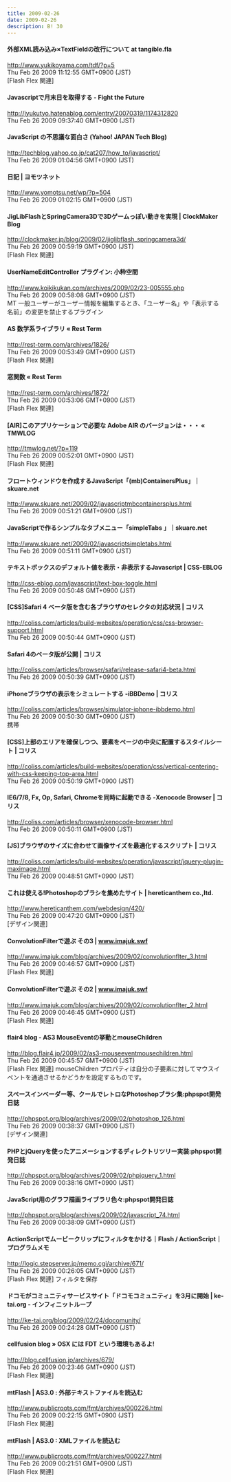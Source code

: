 ```yaml
---
title: 2009-02-26
date: 2009-02-26
description: B! 30
---
```


####   外部XML読み込み×TextFieldの改行について at  tangible.fla
http://www.yukikoyama.com/tdf/?p=5<br>
Thu Feb 26 2009 11:12:55 GMT+0900 (JST)<br>
[Flash Flex 関連]


#### Javascriptで月末日を取得する - Fight the Future
http://jyukutyo.hatenablog.com/entry/20070319/1174312820<br>
Thu Feb 26 2009 09:37:40 GMT+0900 (JST)<br>


#### JavaScript の不思議な面白さ (Yahoo! JAPAN Tech Blog)
http://techblog.yahoo.co.jp/cat207/how_to/javascript/<br>
Thu Feb 26 2009 01:04:56 GMT+0900 (JST)<br>


#### 日記 | ヨモツネット
http://www.yomotsu.net/wp/?p=504<br>
Thu Feb 26 2009 01:02:15 GMT+0900 (JST)<br>


####   JigLibFlashとSpringCamera3Dで3Dゲームっぽい動きを実現 | ClockMaker Blog
http://clockmaker.jp/blog/2009/02/jiglibflash_springcamera3d/<br>
Thu Feb 26 2009 00:59:19 GMT+0900 (JST)<br>
[Flash Flex 関連]


#### UserNameEditController プラグイン: 小粋空間
http://www.koikikukan.com/archives/2009/02/23-005555.php<br>
Thu Feb 26 2009 00:58:08 GMT+0900 (JST)<br>
MT 一般ユーザーがユーザー情報を編集するとき、「ユーザー名」や「表示する名前」の変更を禁止するプラグイン


####       AS 数学系ライブラリ «       Rest Term    
http://rest-term.com/archives/1826/<br>
Thu Feb 26 2009 00:53:49 GMT+0900 (JST)<br>
[Flash Flex 関連]


####       窓関数 «       Rest Term    
http://rest-term.com/archives/1872/<br>
Thu Feb 26 2009 00:53:06 GMT+0900 (JST)<br>
[Flash Flex 関連]


#### [AIR]このアプリケーションで必要な Adobe AIR のバージョンは・・・ « TMWLOG
http://tmwlog.net/?p=119<br>
Thu Feb 26 2009 00:52:01 GMT+0900 (JST)<br>
[Flash Flex 関連]


#### フロートウィンドウを作成するJavaScript「(mb)ContainersPlus」｜skuare.net
http://www.skuare.net/2009/02/javascriptmbcontainersplus.html<br>
Thu Feb 26 2009 00:51:21 GMT+0900 (JST)<br>


#### JavaScriptで作るシンプルなタブメニュー「simpleTabs 」｜skuare.net
http://www.skuare.net/2009/02/javascriptsimpletabs.html<br>
Thu Feb 26 2009 00:51:11 GMT+0900 (JST)<br>


#### テキストボックスのデフォルト値を表示・非表示するJavascript | CSS-EBLOG
http://css-eblog.com/javascript/text-box-toggle.html<br>
Thu Feb 26 2009 00:50:48 GMT+0900 (JST)<br>


####   [CSS]Safari 4 ベータ版を含む各ブラウザのセレクタの対応状況 | コリス
http://coliss.com/articles/build-websites/operation/css/css-browser-support.html<br>
Thu Feb 26 2009 00:50:44 GMT+0900 (JST)<br>


####   Safari 4のベータ版が公開 | コリス
http://coliss.com/articles/browser/safari/release-safari4-beta.html<br>
Thu Feb 26 2009 00:50:39 GMT+0900 (JST)<br>


####   iPhoneブラウザの表示をシミュレートする -iBBDemo | コリス
http://coliss.com/articles/browser/simulator-iphone-ibbdemo.html<br>
Thu Feb 26 2009 00:50:30 GMT+0900 (JST)<br>
携帯


####   [CSS]上部のエリアを確保しつつ、要素をページの中央に配置するスタイルシート | コリス
http://coliss.com/articles/build-websites/operation/css/vertical-centering-with-css-keeping-top-area.html<br>
Thu Feb 26 2009 00:50:19 GMT+0900 (JST)<br>


####   IE6/7/8, Fx, Op, Safari, Chromeを同時に起動できる -Xenocode Browser | コリス
http://coliss.com/articles/browser/xenocode-browser.html<br>
Thu Feb 26 2009 00:50:11 GMT+0900 (JST)<br>


####   [JS]ブラウザのサイズに合わせて画像サイズを最適化するスクリプト | コリス
http://coliss.com/articles/build-websites/operation/javascript/jquery-plugin-maximage.html<br>
Thu Feb 26 2009 00:48:51 GMT+0900 (JST)<br>


#### これは使える!Photoshopのブラシを集めたサイト  |  hereticanthem co.,ltd.
http://www.hereticanthem.com/webdesign/420/<br>
Thu Feb 26 2009 00:47:20 GMT+0900 (JST)<br>
[デザイン関連]


#### ConvolutionFilterで遊ぶ その3 | www.imajuk.swf
http://www.imajuk.com/blog/archives/2009/02/convolutionflter_3.html<br>
Thu Feb 26 2009 00:46:57 GMT+0900 (JST)<br>
[Flash Flex 関連]


#### ConvolutionFilterで遊ぶ その2 | www.imajuk.swf
http://www.imajuk.com/blog/archives/2009/02/convolutionflter_2.html<br>
Thu Feb 26 2009 00:46:45 GMT+0900 (JST)<br>
[Flash Flex 関連]


#### flair4 blog - AS3 MouseEventの挙動とmouseChildren
http://blog.flair4.jp/2009/02/as3-mouseeventmousechildren.html<br>
Thu Feb 26 2009 00:45:57 GMT+0900 (JST)<br>
[Flash Flex 関連] mouseChildren プロパティは自分の子要素に対してマウスイベントを通過させるかどうかを設定するものです。


#### スペースインベーダー等、クールでレトロなPhotoshopブラシ集:phpspot開発日誌
http://phpspot.org/blog/archives/2009/02/photoshop_126.html<br>
Thu Feb 26 2009 00:38:37 GMT+0900 (JST)<br>
[デザイン関連]


#### PHPとjQueryを使ったアニメーションするディレクトリツリー実装:phpspot開発日誌
http://phpspot.org/blog/archives/2009/02/phpjquery_1.html<br>
Thu Feb 26 2009 00:38:16 GMT+0900 (JST)<br>


#### JavaScript用のグラフ描画ライブラリ色々:phpspot開発日誌
http://phpspot.org/blog/archives/2009/02/javascript_74.html<br>
Thu Feb 26 2009 00:38:09 GMT+0900 (JST)<br>


#### ActionScriptでムービークリップにフィルタをかける｜Flash / ActionScript｜プログラムメモ
http://logic.stepserver.jp/memo.cgi/archive/671/<br>
Thu Feb 26 2009 00:26:05 GMT+0900 (JST)<br>
[Flash Flex 関連] フィルタを保存


#### ドコモがコミュニティサービスサイト「ドコモコミュニティ」を3月に開始 | ke-tai.org - インフィニットループ
http://ke-tai.org/blog/2009/02/24/docomunity/<br>
Thu Feb 26 2009 00:24:28 GMT+0900 (JST)<br>


#### cellfusion blog » OSX には FDT という環境もあるよ!
http://blog.cellfusion.jp/archives/679/<br>
Thu Feb 26 2009 00:23:46 GMT+0900 (JST)<br>
[Flash Flex 関連]


#### mtFlash | AS3.0 : 外部テキストファイルを読込む
http://www.publicroots.com/fmt/archives/000226.html<br>
Thu Feb 26 2009 00:22:15 GMT+0900 (JST)<br>
[Flash Flex 関連]


#### mtFlash | AS3.0 : XMLファイルを読込む
http://www.publicroots.com/fmt/archives/000227.html<br>
Thu Feb 26 2009 00:21:51 GMT+0900 (JST)<br>
[Flash Flex 関連]


